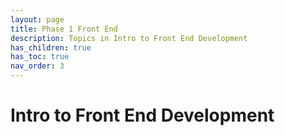 ```yaml
---
layout: page
title: Phase 1 Front End
description: Topics in Intro to Front End Development
has_children: true
has_toc: true
nav_order: 3
---
```


# Intro to Front End Development
